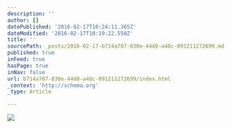 ```yaml
---
description: ''
author: []
datePublished: '2016-02-17T10:24:11.365Z'
dateModified: '2016-02-17T10:19:22.550Z'
title: ''
sourcePath: _posts/2016-02-17-b714a787-830e-44d0-a48c-091211272699.md
published: true
inFeed: true
hasPage: true
inNav: false
url: b714a787-830e-44d0-a48c-091211272699/index.html
_context: 'http://schema.org'
_type: Article

---
```

![](https://the-grid-user-content.s3-us-west-2.amazonaws.com/17eb93e8-c93b-4dab-8680-318e3597d292.JPG)